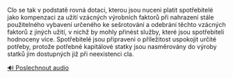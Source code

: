
Clo se tak v podstatě rovná dotaci, kterou jsou nuceni platit spotřebitelé jako kompenzaci za užití vzácných výrobních faktorů při nahrazení stále použitelného vybavení určeného ke sešrotování a odebrání těchto vzácných faktorů z jiných užití, v nichž by mohly přinést služby, které jsou spotřebiteli hodnoceny více. Spotřebitelé jsou připraveni o příležitost uspokojit určité potřeby, protože potřebné kapitálové statky jsou nasměrovány do výroby statků jim dostupných již při neexistenci cla.

[🔊 Poslechnout audio](/data/7-paragraphs/audio/chapter_93/para_013-Clo-se-tak-v-podstat-rovn-dotaci-kterou-jsou-nu.mp3)
